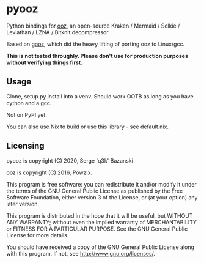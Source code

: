 pyooz
=====

Python bindings for [ooz](https://github.com/powzix/ooz), an open-source Kraken
/ Mermaid / Selkie / Leviathan / LZNA / Bitknit decompressor.

Based on [gooz](https://github.com/oriath-net/gooz), which did the heavy
lifting of porting ooz to Linux/gcc.

**This is not tested throughly. Please don't use for production purposes
without verifying things first.**

Usage
-----

Clone, setup.py install into a venv. Should work OOTB as long as you have
cython and a gcc.

Not on PyPI yet.

You can also use Nix to build or use this library - see default.nix.

Licensing
---------

pyooz is copyright (C) 2020, Serge 'q3k' Bazanski

ooz is copyright (C) 2016, Powzix.

This program is free software: you can redistribute it and/or modify it under
the terms of the GNU General Public License as published by the Free Software
Foundation, either version 3 of the License, or (at your option) any later
version.

This program is distributed in the hope that it will be useful, but WITHOUT ANY
WARRANTY; without even the implied warranty of MERCHANTABILITY or FITNESS FOR A
PARTICULAR PURPOSE.  See the GNU General Public License for more details.

You should have received a copy of the GNU General Public License along with
this program.  If not, see <http://www.gnu.org/licenses/>.
